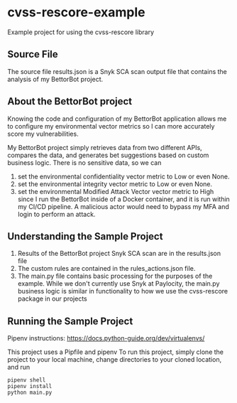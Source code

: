 # cvss-rescore-example
Example project for using the cvss-rescore library

## Source File

The source file results.json is a Snyk SCA scan output file that contains the analysis of my BettorBot project. 

## About the BettorBot project

Knowing the code and configuration of my BettorBot application allows me to configure my environmental vector metrics 
so I can more accurately score my vulnerabilities. 

My BettorBot project simply retrieves data from two different APIs, compares the data, and generates bet 
suggestions based on custom business logic. There is no sensitive data, so we can  
1. set the environmental confidentiality vector metric to Low or even None. 
2. set the environmental integrity vector metric to Low or even None. 
3. set the environmental Modified Attack Vector vector metric to High since I run the BettorBot inside of a Docker container, and it is run
within my CI/CD pipeline. A malicious actor would need to bypass my MFA and login to perform an attack. 

## Understanding the Sample Project
1. Results of the BettorBot project Snyk SCA scan are in the results.json file
2. The custom rules are contained in the rules_actions.json file.
3. The main.py file contains basic processing for the purposes of the example. While we don't currently use Snyk at Paylocity, the main.py business 
logic is similar in functionality to how we use the cvss-rescore package in our projects

## Running the Sample Project

Pipenv instructions: https://docs.python-guide.org/dev/virtualenvs/

This project uses a Pipfile and pipenv 
To run this project, simply clone the project to your local machine, change directories to your cloned location, 
and run
```
pipenv shell
pipenv install
python main.py
```

